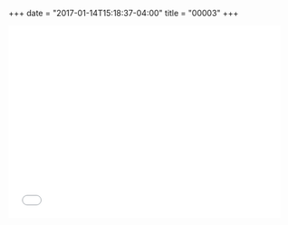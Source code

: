 +++
date = "2017-01-14T15:18:37-04:00"
title = "00003"
+++

<iframe src="//giphy.com/embed/26gslGMLviri4n0sM?html5=true"
        width="480"
        height="340"
        frameBorder="0"
        class="giphy-embed"
        allowFullScreen
>
</iframe>